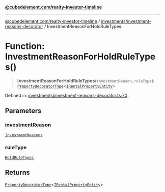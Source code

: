 [**@cubedelement.com/realty-investor-timeline**](../../../index.md)

---

[@cubedelement.com/realty-investor-timeline](../../../modules.md) / [investments/investment-reasons-decorator](../index.md) / InvestmentReasonForHoldRuleTypes

# Function: InvestmentReasonForHoldRuleTypes()

> **InvestmentReasonForHoldRuleTypes**(`investmentReason`, `ruleType`): [`PropertyDecoratorType`](../type-aliases/PropertyDecoratorType.md)\<[`IRentalPropertyEntity`](../../../properties/i-rental-property-entity/interfaces/IRentalPropertyEntity.md)\>

Defined in: [investments/investment-reasons-decorator.ts:70](https://github.com/kvernon/realty-investor-timeline/blob/c7446a8a5576468ac5874a2dd8323180fa97a55b/src/investments/investment-reasons-decorator.ts#L70)

## Parameters

### investmentReason

[`InvestmentReasons`](../../investment-reasons/enumerations/InvestmentReasons.md)

### ruleType

[`HoldRuleTypes`](../../../rules/hold-rule-types/enumerations/HoldRuleTypes.md)

## Returns

[`PropertyDecoratorType`](../type-aliases/PropertyDecoratorType.md)\<[`IRentalPropertyEntity`](../../../properties/i-rental-property-entity/interfaces/IRentalPropertyEntity.md)\>

